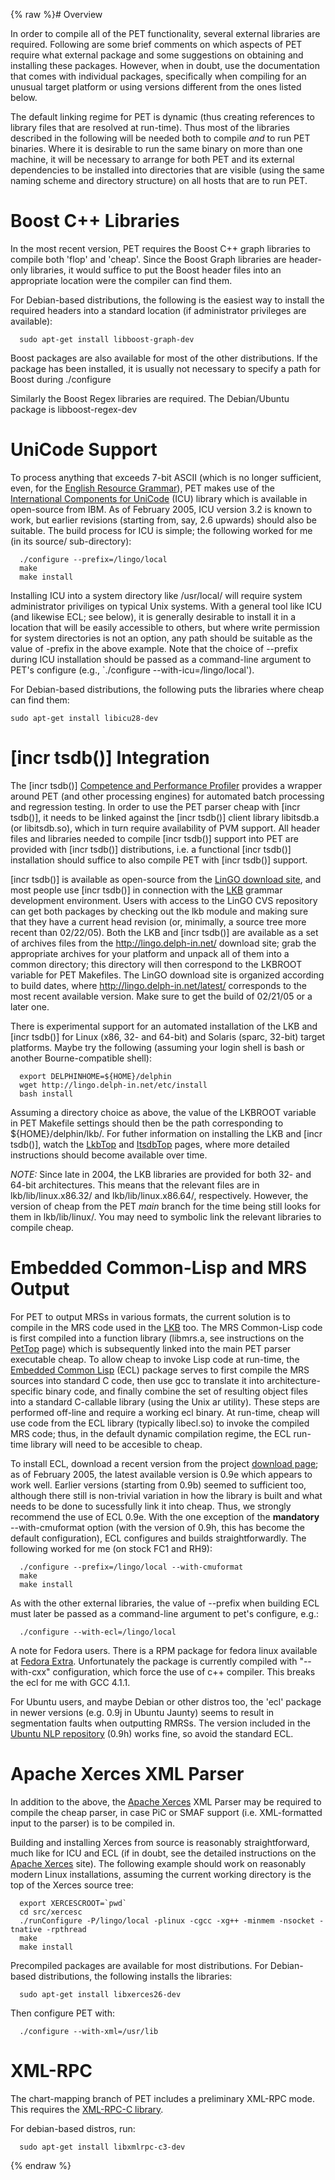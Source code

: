 {% raw %}# Overview

In order to compile all of the PET functionality, several external
libraries are required. Following are some brief comments on which
aspects of PET require what external package and some suggestions on
obtaining and installing these packages. However, when in doubt, use the
documentation that comes with individual packages, specifically when
compiling for an unusual target platform or using versions different
from the ones listed below.

The default linking regime for PET is dynamic (thus creating references
to library files that are resolved at run-time). Thus most of the
libraries described in the following will be needed both to compile
*and* to run PET binaries. Where it is desirable to run the same binary
on more than one machine, it will be necessary to arrange for both PET
and its external dependencies to be installed into directories that are
visible (using the same naming scheme and directory structure) on all
hosts that are to run PET.

# Boost C++ Libraries

In the most recent version, PET requires the Boost C++ graph libraries
to compile both 'flop' and 'cheap'. Since the Boost Graph libraries are
header-only libraries, it would suffice to put the Boost header files
into an appropriate location were the compiler can find them.

For Debian-based distributions, the following is the easiest way to
install the required headers into a standard location (if administrator
privileges are available):

      sudo apt-get install libboost-graph-dev 

Boost packages are also available for most of the other distributions.
If the package has been installed, it is usually not necessary to
specify a path for Boost during ./configure

Similarly the Boost Regex libraries are required. The Debian/Ubuntu
package is libboost-regex-dev

# UniCode Support

To process anything that exceeds 7-bit ASCII (which is no longer
sufficient, even, for the [English Resource
Grammar](http://www.delph-in.net/erg/)), PET makes use of the
[International Components for
UniCode](http://icu.sourceforge.net/download/) (ICU) library which is
available in open-source from IBM. As of February 2005, ICU version 3.2
is known to work, but earlier revisions (starting from, say, 2.6
upwards) should also be suitable. The build process for ICU is simple;
the following worked for me (in its source/ sub-directory):

      ./configure --prefix=/lingo/local
      make
      make install

Installing ICU into a system directory like /usr/local/ will require
system administrator priviliges on typical Unix systems. With a general
tool like ICU (and likewise ECL; see below), it is generally desirable
to install it in a location that will be easily accessible to others,
but where write permission for system directories is not an option, any
path should be suitable as the value of -prefix in the above example.
Note that the choice of --prefix during ICU installation should be
passed as a command-line argument to PET's configure (e.g.,
\`./configure --with-icu=/lingo/local').

For Debian-based distributions, the following puts the libraries where
cheap can find them:

    sudo apt-get install libicu28-dev

# \[incr tsdb()\] Integration

The \[incr tsdb()\] [Competence and Performance
Profiler](http://www.delph-in.net/itsdb/) provides a wrapper around PET
(and other processing engines) for automated batch processing and
regression testing. In order to use the PET parser cheap with \[incr
tsdb()\], it needs to be linked against the \[incr tsdb()\] client
library libitsdb.a (or libitsdb.so), which in turn require availability
of PVM support. All header files and libraries needed to compile \[incr
tsdb()\] support into PET are provided with \[incr tsdb()\]
distributions, i.e. a functional \[incr tsdb()\] installation should
suffice to also compile PET with \[incr tsdb()\] support.

\[incr tsdb()\] is available as open-source from the [LinGO download
site](http://lingo.delph-in.net/), and most people use \[incr tsdb()\]
in connection with the [LKB](http://www.delph-in.net/lkb/) grammar
development environment. Users with access to the LinGO CVS repository
can get both packages by checking out the lkb module and making sure
that they have a current head revision (or, minimally, a source tree
more recent than 02/22/05). Both the LKB and \[incr tsdb()\] are
available as a set of archives files from the
<http://lingo.delph-in.net/> download site; grab the appropriate
archives for your platform and unpack all of them into a common
directory; this directory will then correspond to the LKBROOT variable
for PET Makefiles. The LinGO download site is organized according to
build dates, where <http://lingo.delph-in.net/latest/> corresponds to
the most recent available version. Make sure to get the build of
02/21/05 or a later one.

There is experimental support for an automated installation of the LKB
and \[incr tsdb()\] for Linux (x86, 32- and 64-bit) and Solaris (sparc,
32-bit) target platforms. Maybe try the following (assuming your login
shell is bash or another Bourne-compatible shell):

      export DELPHINHOME=${HOME}/delphin
      wget http://lingo.delph-in.net/etc/install
      bash install

Assuming a directory choice as above, the value of the LKBROOT variable
in PET Makefile settings should then be the path corresponding to
${HOME}/delphin/lkb/. For futher information on installing the LKB and
\[incr tsdb()\], watch the [LkbTop](https://blog.inductorsoftware.com/docsproto/tools/LkbTop) and [ItsdbTop](https://blog.inductorsoftware.com/docsproto/tools/ItsdbTop)
pages, where more detailed instructions should become available over
time.

*NOTE:* Since late in 2004, the LKB libraries are provided for both 32-
and 64-bit architectures. This means that the relevant files are in
lkb/lib/linux.x86.32/ and lkb/lib/linux.x86.64/, respectively. However,
the version of cheap from the PET *main* branch for the time being still
looks for them in lkb/lib/linux/. You may need to symbolic link the
relevant libraries to compile cheap.

# Embedded Common-Lisp and MRS Output

For PET to output MRSs in various formats, the current solution is to
compile in the MRS code used in the [LKB](http://www.delph-in.net/lkb/)
too. The MRS Common-Lisp code is first compiled into a function library
(libmrs.a, see instructions on the [PetTop](../PetTop) page) which is
subsequently linked into the main PET parser executable cheap. To allow
cheap to invoke Lisp code at run-time, the [Embedded Common
Lisp](http://ecls.sourceforge.net) (ECL) package serves to first compile
the MRS sources into standard C code, then use gcc to translate it into
architecture-specific binary code, and finally combine the set of
resulting object files into a standard C-callable library (using the
Unix ar utility). These steps are performed off-line and require a
working ecl binary. At run-time, cheap will use code from the ECL
library (typically libecl.so) to invoke the compiled MRS code; thus, in
the default dynamic compilation regime, the ECL run-time library will
need to be accesible to cheap.

To install ECL, download a recent version from the project [download
page](http://sourceforge.net/projects/ecls/); as of February 2005, the
latest available version is 0.9e which appears to work well. Earlier
versions (starting from 0.9b) seemed to sufficient too, although there
still is non-trivial variation in how the library is built and what
needs to be done to sucessfully link it into cheap. Thus, we strongly
recommend the use of ECL 0.9e. With the one exception of the
**mandatory** --with-cmuformat option (with the version of 0.9h, this
has become the default configuration), ECL configures and builds
straightforwardly. The following worked for me (on stock FC1 and RH9):

      ./configure --prefix=/lingo/local --with-cmuformat
      make
      make install

As with the other external libraries, the value of --prefix when
building ECL must later be passed as a command-line argument to pet's
configure, e.g.:

      ./configure --with-ecl=/lingo/local

A note for Fedora users. There is a RPM package for fedora linux
available at [Fedora Extra](http://fedoraproject.org/wiki/Extras).
Unfortunately the package is currently compiled with "--with-cxx"
configuration, which force the use of c++ compiler. This breaks the ecl
for me with GCC 4.1.1.

For Ubuntu users, and maybe Debian or other distros too, the 'ecl'
package in newer versions (e.g. 0.9j in Ubuntu Jaunty) seems to result
in segmentation faults when outputting RMRSs. The version included in
the [Ubuntu NLP repository](http://cl.naist.jp/~eric-n/ubuntu-nlp/)
(0.9h) works fine, so avoid the standard ECL.

# Apache Xerces XML Parser

In addition to the above, the [Apache
Xerces](http://xerces.apache.org/xerces-c/) XML Parser may be required
to compile the cheap parser, in case PiC or SMAF support (i.e.
XML-formatted input to the parser) is to be compiled in.

Building and installing Xerces from source is reasonably
straightforward, much like for ICU and ECL (if in doubt, see the
detailed instructions on the [Apache
Xerces](http://xerces.apache.org/xerces-c/) site). The following example
should work on reasonably modern Linux installations, assuming the
current working directory is the top of the Xerces source tree:

      export XERCESCROOT=`pwd`
      cd src/xercesc
      ./runConfigure -P/lingo/local -plinux -cgcc -xg++ -minmem -nsocket -tnative -rpthread
      make
      make install

Precompiled packages are available for most distributions. For
Debian-based distributions, the following installs the libraries:

      sudo apt-get install libxerces26-dev

Then configure PET with:

      ./configure --with-xml=/usr/lib

# XML-RPC

The chart-mapping branch of PET includes a preliminary XML-RPC mode.
This requires the [XML-RPC-C library](http://xmlrpc-c.sourceforge.net/).

For debian-based distros, run:

      sudo apt-get install libxmlrpc-c3-dev
<update date omitted for speed>{% endraw %}